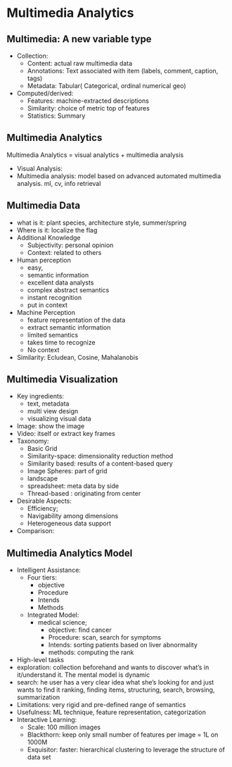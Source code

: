 # Multimedia Analytics

## Multimedia: A new variable type
- Collection:
    - Content: actual raw multimedia data
    - Annotations: Text associated with item (labels, comment, caption, tags)
    - Metadata: Tabular( Categorical, ordinal numerical geo)
- Computed/derived:
    - Features: machine-extracted descriptions 
    - Similarity: choice of metric top of features
    - Statistics: Summary 
## Multimedia Analytics
Multimedia Analytics = visual analytics + multimedia analysis 
- Visual Analysis: 
- Multimedia analysis: model based on advanced automated multimedia analysis. ml, cv, info retrieval 

## Multimedia Data
- what is it: plant species, architecture style, summer/spring
- Where is it: localize the flag 
- Additional Knowledge
    - Subjectivity: personal opinion  
    - Context: related to others 
- Human perception
    - easy, 
    - semantic information 
    - excellent data analysts 
    - complex abstract semantics 
    - instant recognition  
    - put in context
- Machine Perception
    - feature representation of the data 
    - extract semantic information 
    - limited semantics 
    - takes time to recognize 
    - No context 
- Similarity: Ecludean, Cosine, Mahalanobis 

## Multimedia Visualization 
- Key ingredients:
    - text, metadata
    - multi view design 
    - visualizing visual data 
- Image: show the image
- Video: itself or extract key frames 
- Taxonomy: 
    - Basic Grid
    - Similarity-space:  dimensionality reduction method
    - Similarity based:  results of a content-based query
    - Image Spheres: part of grid 
    - landscape 
    - spreadsheet: meta data by side 
    - Thread-based : originating from center 
- Desirable Aspects: 
    - Efficiency; 
    - Navigability among dimensions 
    - Heterogeneous data support 
- Comparison: 

## Multimedia Analytics Model 
- Intelligent Assistance: 
    - Four tiers:
        - objective 
        - Procedure
        - Intends 
        - Methods 
    - Integrated Model: 
        - medical science; 
            - objective: find cancer
            - Procedure: scan, search for symptoms  
            - Intends: sorting patients based on liver abnormality 
            - methods: computing the rank 
- High-level tasks 
- exploration: collection beforehand and wants to discover what’s in it/understand it. The mental model is dynamic
- search: he user has a very clear idea what she’s looking for and just wants to find it
ranking, finding items, structuring, search, browsing, summarization 
- Limitations: very rigid and pre-defined range of semantics 
- Usefulness: ML technique, feature representation, categorization
- Interactive Learning: 
    - Scale: 100 million images 
    - Blackthorn: keep only small number of features per image  = 1L on 1000M
    - Exquisitor: faster: hierarchical clustering to leverage the structure of data set



